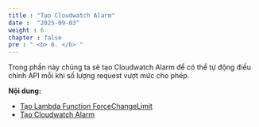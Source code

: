 ```yaml
---
title : "Tạo Cloudwatch Alarm"
date :  "2025-09-03" 
weight : 6
chapter : false
pre : " <b> 6. </b> "
---
```


Trong phần này chúng ta sẽ tạo Cloudwatch Alarm để có thể tự động điều chỉnh API mỗi khi số lượng request vượt mức cho phép.

**Nội dung:**
- [Tạo Lambda Function ForceChangeLimit](6.1-Create-Function-ForceChangeLimit/)
- [Tạo Cloudwatch Alarm](6.2-Create-Alarm/)